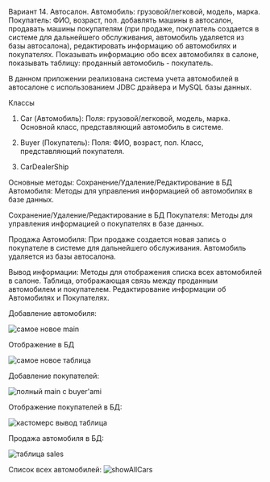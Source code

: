 Вариант 14.
Автосалон. Автомобиль: грузовой/легковой, модель, марка. Покупатель: ФИО, возраст, пол.
добавлять машины в автосалон,
продавать машины покупателям (при продаже, покупатель создается в системе для дальнейшего обслуживания, автомобиль удаляется из базы автосалона),
редактировать информацию об автомобилях и покупателях. Показывать информацию обо всех автомобилях в салоне, показывать таблицу: проданный автомобиль - покупатель.

В данном приложении реализована система учета автомобилей в автосалоне с использованием JDBC драйвера и MySQL базы данных.

Классы
1. Car (Автомобиль):
  Поля: грузовой/легковой, модель, марка.
  Основной класс, представляющий автомобиль в системе.

2. Buyer (Покупатель):
  Поля: ФИО, возраст, пол.
  Класс, представляющий покупателя.

3. CarDealerShip

Основные методы:
Сохранение/Удаление/Редактирование в БД Автомобиля:
Методы для управления информацией об автомобилях в базе данных.

Сохранение/Удаление/Редактирование в БД Покупателя:
Методы для управления информацией о покупателях в базе данных.

Продажа Автомобиля:
При продаже создается новая запись о покупателе в системе для дальнейшего обслуживания.
Автомобиль удаляется из базы автосалона.

Вывод информации:
Методы для отображения списка всех автомобилей в салоне.
Таблица, отображающая связь между проданным автомобилем и покупателем.
Редактирование информации об Автомобилях и Покупателях.

Добавление автомобиля:

![самое новое main](https://github.com/AlexSvistunov/AutoSalesSystem/assets/112976775/57bfb576-8fb7-4057-85f6-7c8c60b89ab1)

Отображение в БД

![самое новое таблица](https://github.com/AlexSvistunov/AutoSalesSystem/assets/112976775/838b343f-4624-47b3-b11a-7b46e2f8f77c)

Добавление покупателей:

![полный main с buyer'ami](https://github.com/AlexSvistunov/AutoSalesSystem/assets/112976775/09f7f1bf-d06c-4f4a-8e87-b2e9637aa9e3)

Отображение покупателей в БД:

![кастомерс вывод таблица](https://github.com/AlexSvistunov/AutoSalesSystem/assets/112976775/ae03123c-c48f-4453-b4f2-3f90b5094ae6)

Продажа автомобиля в БД:

![таблица sales](https://github.com/AlexSvistunov/AutoSalesSystem/assets/112976775/75f42928-05b8-4bd0-9612-916fb8bad9be)

Список всех автомобилей:
![showAllCars](https://github.com/AlexSvistunov/AutoSalesSystem/assets/112976775/b727dba5-4dd1-4e48-975d-fafc8e9b0609)





